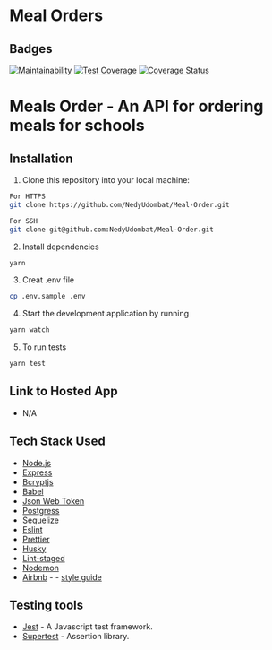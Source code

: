 # Meal Orders

## Badges

[![Maintainability](https://api.codeclimate.com/v1/badges/9f2dc06a03acbd83e047/maintainability)](https://codeclimate.com/github/NedyUdombat/Meal-Order/maintainability)
[![Test Coverage](https://api.codeclimate.com/v1/badges/9f2dc06a03acbd83e047/test_coverage)](https://codeclimate.com/github/NedyUdombat/Meal-Order/test_coverage)
[![Coverage Status](https://coveralls.io/repos/github/NedyUdombat/Meal-Order/badge.svg?branch=main)](https://coveralls.io/github/NedyUdombat/Meal-Order?branch=main)

# Meals Order - An API for ordering meals for schools

## Installation

1. Clone this repository into your local machine:

```bash
For HTTPS
git clone https://github.com/NedyUdombat/Meal-Order.git

For SSH
git clone git@github.com:NedyUdombat/Meal-Order.git
```

2. Install dependencies

```bash
yarn
```

3. Creat .env file

```bash
cp .env.sample .env
```

4. Start the development application by running

```bash
yarn watch
```

5. To run tests

```bash
yarn test
```

## Link to Hosted App

- N/A

## Tech Stack Used

- [Node.js](https://nodejs.org/)
- [Express](https://expressjs.com/)
- [Bcryptjs](https://www.npmjs.com/package/bcryptjs)
- [Babel](https://babeljs.io)
- [Json Web Token](https://jwt.io/)
- [Postgress](https://www.postgresql.org/)
- [Sequelize](https://sequelize.org/)
- [Eslint](https://eslint.org/)
- [Prettier](https://prettier.io/)
- [Husky](https://typicode.github.io/husky/#/)
- [Lint-staged](https://www.npmjs.com/package/lint-staged)
- [Nodemon](https://www.npmjs.com/package/nodemon)
- [Airbnb](https://www.npmjs.com/package/eslint-config-airbnb) - - [style guide](https://github.com/airbnb/javascript)

## Testing tools

- [Jest](https://jestjs.io/) - A Javascript test framework.
- [Supertest](https://github.com/visionmedia/supertest) - Assertion library.

